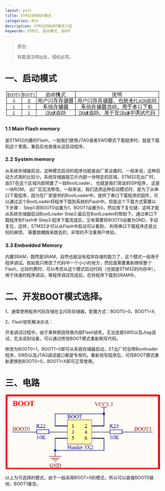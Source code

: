 ```yaml
---
layout: post
title: STM32的BOOT模式
categories: MCU
description: STM32的BOOT模式介绍
keywords: STM32, 启动模式, BOOT
---
```


> 原创
> 
> 转载请注明出处，侵权必究。



# 一、启动模式

<img src="/images/posts/2018-2-27-BOOT-Mode-of-STM32/mode.png" width="700" alt="启动模式表" />

### 1.1 Main Flash memory
是STM32内置的Flash，一般我们使用JTAG或者SWD模式下载程序时，就是下载到这个里面，重启后也直接从这启动程序。

### 2.2 System memory
从系统存储器启动，这种模式启动的程序功能是由厂家设置的。一般来说，这种启动方式用的比较少。系统存储器是芯片内部一块特定的区域，STM32在出厂时，由ST在这个区域内部预置了一段BootLoader， 也就是我们常说的ISP程序， 这是一块ROM，
出厂后无法修改。一般来说，我们选用这种启动模式时，是为了从串口下载程序，因为在厂家提供的BootLoader中，提供了串口下载程序的固件，可以通过这个BootLoader将程序下载到系统的Flash中。但是这个下载方式需要以下步骤：
Step1:将BOOT0设置为1，BOOT1设置为0，然后按下复位键，这样才能从系统存储器启动BootLoader
Step2:最后在BootLoader的帮助下，通过串口下载程序到Flash中
Step3:程序下载完成后，又有需要将BOOT0设置为GND，手动复位，这样，STM32才可以从Flash中启动可以看到， 利用串口下载程序还是比较的麻烦， 需要跳帽跳来跳去的，非常的不注重用户体验。

### 3.3 Embedded Memory
内置SRAM，既然是SRAM，自然也就没有程序存储的能力了，这个模式一般用于程序调试。假如我只修改了代码中一个小小的地方，然后就需要重新擦除整个Flash，比较的费时，可以考虑从这个模式启动代码（也就是STM32的内存中），用于快速的程序调试，等程序调试完成后，在将程序下载到SRAM中。

# 二、开发BOOT模式选择。

1、通常使用程序代码存储在主闪存存储器，配置方式：BOOT0=0，BOOT1=X;

2、Flash锁死解决办法：

开发调试过程中，由于某种原因导致内部Flash锁死，无法连接SWD以及Jtag调试，无法读到设备，可以通过修改BOOT模式重新刷写代码。

修改为BOOT0=1，BOOT1=0即可从系统存储器启动，ST出厂时自带Bootloader程序，SWD以及JTAG调试接口都是专用的。重新烧写程序后，可将BOOT模式重新更换到BOOT0=0，BOOT1=X即可正常使用。

# 三、电路

<img src="/images/posts/2018-2-27-BOOT-Mode-of-STM32/boot_circuit.png" width="700" alt="启动模式选择电路" />

以上为可选择的模式，由于一般采用BOOT=0的模式，所以可以直接BOOT0接地，BOOT1悬空。